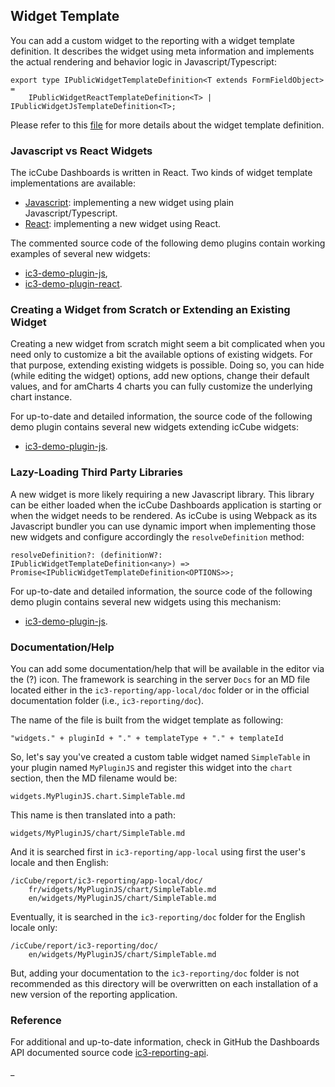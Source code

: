 ## Widget Template

You can add a custom widget to the reporting with a widget template definition. It describes the widget
using meta information and implements the actual rendering and behavior logic in Javascript/Typescript:

    export type IPublicWidgetTemplateDefinition<T extends FormFieldObject> =
        IPublicWidgetReactTemplateDefinition<T> | IPublicWidgetJsTemplateDefinition<T>;

Please refer to this [file](WidgetTemplateDefinition.md) for more details about the widget template definition.

### Javascript vs React Widgets

The icCube Dashboards is written in React. Two kinds of widget template implementations are available:

- [Javascript](JavascriptTemplate.md): implementing a new widget using plain Javascript/Typescript.
- [React](ReactTemplate.md): implementing a new widget using React.

The commented source code of the following demo plugins contain working examples of several new widgets:

- [ic3-demo-plugin-js](https://github.com/ic3-software/ic3-demo-plugin-js),
- [ic3-demo-plugin-react](https://github.com/ic3-software/ic3-demo-plugin-react).

### Creating a Widget from Scratch or Extending an Existing Widget

Creating a new widget from scratch might seem a bit complicated when you need only to customize a bit the available
options of existing widgets. For that purpose, extending existing widgets is possible. Doing so, you can hide (while
editing the widget) options, add new options, change their default values, and for amCharts 4 charts you can fully
customize the underlying chart instance.

For up-to-date and detailed information, the source code of the following demo plugin contains several new widgets
extending icCube widgets:

- [ic3-demo-plugin-js](https://github.com/ic3-software/ic3-demo-plugin-js).

### Lazy-Loading Third Party Libraries

A new widget is more likely requiring a new Javascript library. This library can be either loaded when the icCube
Dashboards application is starting or when the widget needs to be rendered. As icCube is using Webpack as its Javascript
bundler you can use dynamic import when implementing those new widgets and configure accordingly the `resolveDefinition`
method:

    resolveDefinition?: (definitionW?: IPublicWidgetTemplateDefinition<any>) => Promise<IPublicWidgetTemplateDefinition<OPTIONS>>;

For up-to-date and detailed information, the source code of the following demo plugin contains several new widgets using
this mechanism:

- [ic3-demo-plugin-js](https://github.com/ic3-software/ic3-demo-plugin-js).

### Documentation/Help

You can add some documentation/help that will be available in the editor via the (?) icon. The framework is
searching in the server `Docs` for an MD file located either in the `ic3-reporting/app-local/doc` folder or in the
official documentation folder (i.e., `ic3-reporting/doc`).

The name of the file is built from the widget template as following:

    "widgets." + pluginId + "." + templateType + "." + templateId

So, let's say you've created a custom table widget named `SimpleTable` in your plugin named `MyPluginJS` and register
this widget into the `chart` section, then the MD filename would be:

    widgets.MyPluginJS.chart.SimpleTable.md

This name is then translated into a path:

    widgets/MyPluginJS/chart/SimpleTable.md

And it is searched first in `ic3-reporting/app-local` using first the user's locale and then English:

    /icCube/report/ic3-reporting/app-local/doc/
        fr/widgets/MyPluginJS/chart/SimpleTable.md
        en/widgets/MyPluginJS/chart/SimpleTable.md

Eventually, it is searched in the `ic3-reporting/doc` folder for the English locale only:

    /icCube/report/ic3-reporting/doc/
        en/widgets/MyPluginJS/chart/SimpleTable.md

But, adding your documentation to the `ic3-reporting/doc` folder is not recommended as this directory will be
overwritten on each installation of a new version of the reporting application.

### Reference

For additional and up-to-date information, check in GitHub the Dashboards API documented source code
[ic3-reporting-api](https://github.com/ic3-software/ic3-reporting-api).

_
